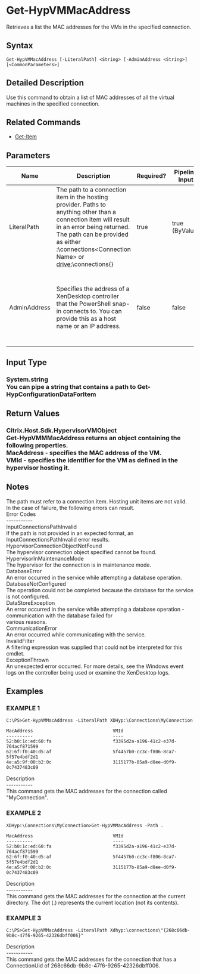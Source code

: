﻿# Get-HypVMMacAddress

   Retrieves a list the MAC addresses for the VMs in the specified connection.

## Syntax
```
Get-HypVMMacAddress [-LiteralPath] <String> [-AdminAddress <String>] [<CommonParameters>]
```

## Detailed Description
   Use this command to obtain a list of MAC addresses of all the virtual machines in the specified connection.

## Related Commands
  * [Get-Item](Get-Item.html)
## Parameters

| Name   | Description | Required? | Pipeline Input | Default Value |
| --- | --- | --- | --- | --- |
| LiteralPath | The path to a connection item in the hosting provider.  Paths to anything other than a connection item will result in an error being returned. The path can be provided as either <drive>:\connections\<Connection Name> or <drive:>\connections\{<Connection Uid>} | true | true (ByValue) |  |
| AdminAddress | Specifies the address of a XenDesktop controller that the PowerShell snap-in connects to.  You can provide this as a host name or an IP address. | false | false | LocalHost. Once a value is provided by any cmdlet, this value becomes the default. |

## Input Type
### System.string<br>    You can pipe a string that contains a path to Get-HypConfigurationDataForItem
   
## Return Values
### Citrix.Host.Sdk.HypervisorVMObject<br>    Get-HypVMMMacAddress returns an object containing the following properties.<br>    MacAddress <string> - specifies the MAC address of the VM.<br>    VMId <string> - specifies the identifier for the VM as defined in the hypervisor hosting it.
   ## Notes
   The path must refer to a connection item. Hosting unit items are not valid.<br>    In the case of failure, the following errors can result.<br>    Error Codes<br>    -----------<br>    InputConnectionsPathInvalid<br>    If the path is not provided in an expected format, an InputConnectionsPathInvalid error results.<br>    HypervisorConnectionObjectNotFound<br>    The hypervisor connection object specified cannot be found.<br>    HypervisorInMaintenanceMode<br>    The hypervisor for the connection is in maintenance mode.<br>    DatabaseError<br>    An error occurred in the service while attempting a database operation.<br>    DatabaseNotConfigured<br>    The operation could not be completed because the database for the service is not configured.<br>    DataStoreException<br>    An error occurred in the service while attempting a database operation - communication with the database failed for<br>    various reasons.<br>    CommunicationError<br>    An error occurred while communicating with the service.<br>    InvalidFilter<br>    A filtering expression was supplied that could not be interpreted for this cmdlet.<br>    ExceptionThrown<br>    An unexpected error occurred.  For more details, see the Windows event logs on the controller being used or examine the XenDesktop logs.
## Examples

### EXAMPLE 1
```
C:\PS>Get-HypVMMacAddress -LiteralPath XDHyp:\Connections\MyConnection

MacAddress                              VMId
----------                              ----
52:b0:1c:ed:60:fa                       f3395d2a-a196-41c2-e37d-764acf871599
62:6f:f0:40:d5:af                       5f4457b0-cc3c-f806-8ca7-5f57e4bdf2d1
4e:a5:9f:00:b2:0c                       3115177b-85a9-d8ee-d0f9-0c7437483c09
```
   Description<br>-----------<br>This command gets the MAC addresses for the connection called "MyConnection".
### EXAMPLE 2
```
XDHyp:\Connections\MyConnection>Get-HypVMMacAddress -Path .

MacAddress                              VMId
----------                              ----
52:b0:1c:ed:60:fa                       f3395d2a-a196-41c2-e37d-764acf871599
62:6f:f0:40:d5:af                       5f4457b0-cc3c-f806-8ca7-5f57e4bdf2d1
4e:a5:9f:00:b2:0c                       3115177b-85a9-d8ee-d0f9-0c7437483c09
```
   Description<br>-----------<br>This command gets the MAC addresses for the connection at the current directory.  The dot (.) represents the current location (not its contents).
### EXAMPLE 3
```
C:\PS>Get-HypVMMacAddress -LiteralPath Xdhyp:\connections\"{268c66db-9b8c-47f6-9265-42326dbff006}"
```
   Description<br>-----------<br>This command gets the MAC addresses for the connection that has a ConnectionUid of 268c66db-9b8c-47f6-9265-42326dbff006.
